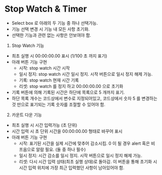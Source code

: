 # Stop Watch & Timer

* Select box 로 아래의 두 기능 중 하나 선택가능.
* 기능 선택 변경 시 기능 내 모든 사항 초기화.
* 선택한 기능과 관련 없는 사항은 안보여야 함.


1. Stop Watch 기능
* 최초 실행 시 00:00:00.00 표시 (1/100 초 까지 표기) 
* 아래 버튼 기능 구현
  * 시작: stop watch 시간 시작
  * 일시 정지: stop watch 시간 일시 정지. 시작 버튼으로 일시 정지 해제 가능.
  * 기록: stop watch 현재 시간 기록
  * 리셋: stop watch 를 정지 하고 00:00:00.00 으로 초기화
* 기록 버튼에 의해 기록된 시간은 하단에 목록으로 5 개까지 표기.
* 하단 목록 개수는 코드상에서 변수로 지정되어있고, 코드상에서 숫자 5 를 변경하는 것 만으로 표기되는 기록 숫자를 조절할 수 있어야 함. 

2. 카운트 다운 기능
* 최초 실행 시 시간 입력가능 (초 단위)
* 시간 입력 시 초 단위 시간을 00:00:00.00 형태로 바꾸어 표시
* 아래 버튼 기능 구현
  * 시작: 표기된 시간을 실제 시간에 맞추어 감소시킴. 0 이 될 경우 alert 혹은 비프음으로 알람 필요. (둘 중 하나 필수)
  * 일시 정지: 시간 감소를 일시 정지. 시작 버튼으로 일시 정지 해제 가능.
  * 리셋: 다시 시간 입력 상태(최초 실행 상태)로 돌아감. 이 버튼을 통해 초기화 시 시간 입력 위치에 가장 최근 입력했던 사항이 남아있어야 함.
